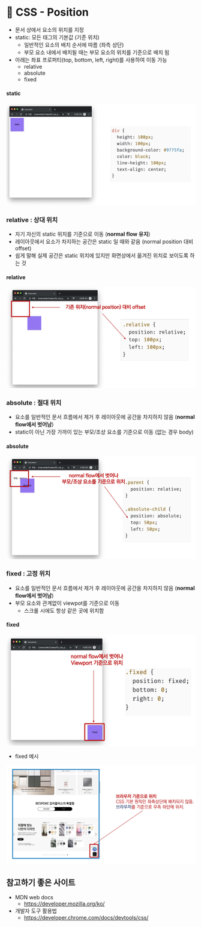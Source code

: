 # 🌱 CSS - Position

- 문서 상에서 요소의 위치를 지정
- static: 모든 태그의 기본값 (기준 위치)
  - 일반적인 요소의 배치 순서에 따름 (좌측 상단)
  - 부모 요소 내에서 배치될 때는 부모 요소의 위치를 기준으로 배치 됨
- 아래는 좌표 프로퍼티(top, bottom, left, right)를 사용하여 이동 가능
  - relative
  - absolute
  - fixed

#### static

![image-20220206005817316](CSS_Position.assets/image-20220206005817316-164407672434426.png)

### relative : 상대 위치

- 자기 자신의 static 위치를 기준으로 이동 (**normal flow 유지**)
- 레이아웃에서 요소가 차지하는 공간은 static 일 때와 같음 (normal position 대비 offset)
- 쉽게 말해 실제 공간은 static 위치에 있지만 화면상에서 옮겨진 위치로 보이도록 하는 것

#### relative

![image-20220206005959026](CSS_Position.assets/image-20220206005959026-164407683444827.png)

### absolute : 절대 위치

- 요소를 일반적인 문서 흐름에서 제거 후 레이아웃에 공간을 차지하지 않음 (**normal flow에서 벗어남**)
- static이 아닌 가장 가까이 있는 부모/조상 요소를 기준으로 이동 (없는 경우 body)

#### absolute

![image-20220206010030171](CSS_Position.assets/image-20220206010030171-164407797763430.png)



### fixed : 고정 위치

- 요소를 일반적인 문서 흐름에서 제거 후 레이아웃에 공간을 차지하지 않음 (**normal flow에서 벗어남**)
- 부모 요소와 관계없이 viewpot를 기준으로 이동
  - 스크롤 시에도 항상 같은 곳에 위치함

#### fixed

![image-20220206010051862](CSS_Position.assets/image-20220206010051862-164407797527729.png)

- fixed 예시

![image-20220206012111306](CSS_Position.assets/image-20220206012111306-164407834713231.png)



## 참고하기 좋은 사이트

- MDN web docs
  - https://developer.mozilla.org/ko/
- 개발자 도구 활용법
  - https://developer.chrome.com/docs/devtools/css/